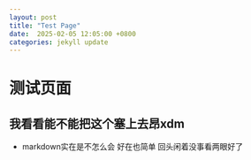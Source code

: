 ```yaml
---
layout: post
title: "Test Page"
date:  2025-02-05 12:05:00 +0800
categories: jekyll update
---
```



# 测试页面  

## 我看看能不能把这个塞上去昂xdm  

- markdown实在是不怎么会 好在也简单 回头闲着没事看两眼好了
